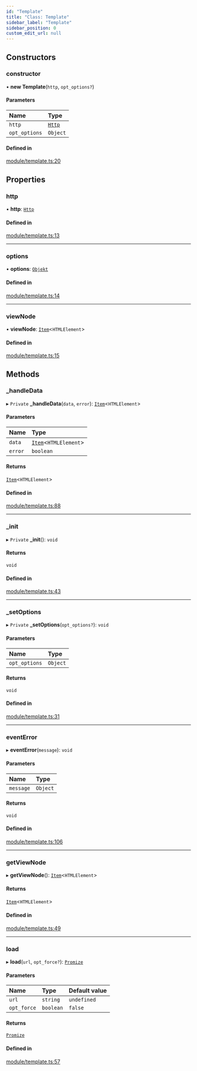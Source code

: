 ```yaml
---
id: "Template"
title: "Class: Template"
sidebar_label: "Template"
sidebar_position: 0
custom_edit_url: null
---
```


## Constructors

### constructor

• **new Template**(`http`, `opt_options?`)

#### Parameters

| Name | Type |
| :------ | :------ |
| `http` | [`Http`](Http.md) |
| `opt_options` | `Object` |

#### Defined in

[module/template.ts:20](https://github.com/siposdani87/sui-js/blob/78d3494/src/module/template.ts#L20)

## Properties

### http

• **http**: [`Http`](Http.md)

#### Defined in

[module/template.ts:13](https://github.com/siposdani87/sui-js/blob/78d3494/src/module/template.ts#L13)

___

### options

• **options**: [`Objekt`](Objekt.md)

#### Defined in

[module/template.ts:14](https://github.com/siposdani87/sui-js/blob/78d3494/src/module/template.ts#L14)

___

### viewNode

• **viewNode**: [`Item`](Item.md)<`HTMLElement`\>

#### Defined in

[module/template.ts:15](https://github.com/siposdani87/sui-js/blob/78d3494/src/module/template.ts#L15)

## Methods

### \_handleData

▸ `Private` **_handleData**(`data`, `error`): [`Item`](Item.md)<`HTMLElement`\>

#### Parameters

| Name | Type |
| :------ | :------ |
| `data` | [`Item`](Item.md)<`HTMLElement`\> |
| `error` | `boolean` |

#### Returns

[`Item`](Item.md)<`HTMLElement`\>

#### Defined in

[module/template.ts:88](https://github.com/siposdani87/sui-js/blob/78d3494/src/module/template.ts#L88)

___

### \_init

▸ `Private` **_init**(): `void`

#### Returns

`void`

#### Defined in

[module/template.ts:43](https://github.com/siposdani87/sui-js/blob/78d3494/src/module/template.ts#L43)

___

### \_setOptions

▸ `Private` **_setOptions**(`opt_options?`): `void`

#### Parameters

| Name | Type |
| :------ | :------ |
| `opt_options` | `Object` |

#### Returns

`void`

#### Defined in

[module/template.ts:31](https://github.com/siposdani87/sui-js/blob/78d3494/src/module/template.ts#L31)

___

### eventError

▸ **eventError**(`message`): `void`

#### Parameters

| Name | Type |
| :------ | :------ |
| `message` | `Object` |

#### Returns

`void`

#### Defined in

[module/template.ts:106](https://github.com/siposdani87/sui-js/blob/78d3494/src/module/template.ts#L106)

___

### getViewNode

▸ **getViewNode**(): [`Item`](Item.md)<`HTMLElement`\>

#### Returns

[`Item`](Item.md)<`HTMLElement`\>

#### Defined in

[module/template.ts:49](https://github.com/siposdani87/sui-js/blob/78d3494/src/module/template.ts#L49)

___

### load

▸ **load**(`url`, `opt_force?`): [`Promize`](Promize.md)

#### Parameters

| Name | Type | Default value |
| :------ | :------ | :------ |
| `url` | `string` | `undefined` |
| `opt_force` | `boolean` | `false` |

#### Returns

[`Promize`](Promize.md)

#### Defined in

[module/template.ts:57](https://github.com/siposdani87/sui-js/blob/78d3494/src/module/template.ts#L57)
